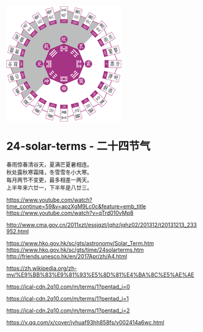 
<img src="https://raw.githubusercontent.com/yanyingwang/24-solar-terms/master/favicon.png" alt="favicon" width="300"/>

24-solar-terms - 二十四节气
==============


春雨惊春清谷天，夏满芒夏暑相连。<br/>
秋处露秋寒霜降，冬雪雪冬小大寒。<br/>
每月两节不变更，最多相差一两天。<br/>
上半年来六廿一，下半年是八廿三。<br/>


https://www.youtube.com/watch?time_continue=59&v=apzXgM9Lc0c&feature=emb_title
https://www.youtube.com/watch?v=qTrd010vMp8

http://www.cma.gov.cn/2011xzt/essjqzt/jqhz/jqhz02/201312/t20131213_233952.html

https://www.hko.gov.hk/sc/gts/astronomy/Solar_Term.htm
https://www.hko.gov.hk/sc/gts/time/24solarterms.htm
http://friends.unesco.hk/en/2017Apr/zh/A4.html

https://zh.wikipedia.org/zh-my/%E9%BB%83%E9%81%93%E5%8D%81%E4%BA%8C%E5%AE%AE

https://ical-cdn.2q10.com/m/terms/1?pentad_i=0

https://ical-cdn.2q10.com/m/terms/1?pentad_i=1

https://ical-cdn.2q10.com/m/terms/1?pentad_i=2


https://v.qq.com/x/cover/jvhuaf93hh858fs/v002414a6wc.html